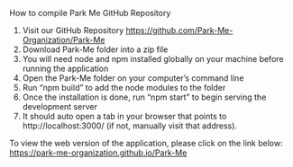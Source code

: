How to compile Park Me GitHub Repository

1.	Visit our GitHub Repository 
https://github.com/Park-Me-Organization/Park-Me
2.	Download Park-Me folder into a zip file
3.	You will need node and npm installed globally on your machine before running the application
4.	Open the Park-Me folder on your computer’s command line
5.	Run “npm build” to add the node modules to the folder 
6.	Once the installation is done, run “npm start” to begin serving the development server
7.	It should auto open a tab in your browser that points to http://localhost:3000/ (if not, manually visit that address). 

To view the web version of the application, please click on the link below: 
https://park-me-organization.github.io/Park-Me
